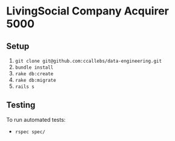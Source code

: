 # LivingSocial Company Acquirer 5000

## Setup
1. `git clone git@github.com:ccallebs/data-engineering.git`
2. `bundle install`
3. `rake db:create`
4. `rake db:migrate`
5. `rails s`

## Testing
To run automated tests:

- `rspec spec/`